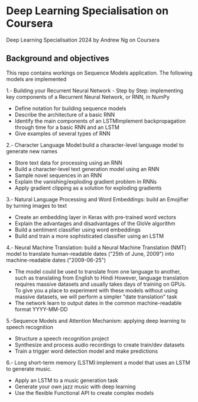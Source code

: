 # Deep Learning Specialisation on Coursera
Deep Learning Specialisation 2024 by Andrew Ng on Coursera

## Background and objectives
This repo contains workings on Sequence Models application. The following models are implemented

1.- Building your Recurrent Neural Network - Step by Step: implementing key components of a Recurrent Neural Network, or RNN, in NumPy
- Define notation for building sequence models
- Describe the architecture of a basic RNN
- Identify the main components of an LSTMImplement backpropagation through time for a basic RNN and an LSTM
- Give examples of several types of RNN

2.- Character Language Model:build a character-level language model to generate new names
- Store text data for processing using an RNN
- Build a character-level text generation model using an RNN
- Sample novel sequences in an RNN
- Explain the vanishing/exploding gradient problem in RNNs
- Apply gradient clipping as a solution for exploding gradients

3.- Natural Language Processing and Word Embeddings: build an Emojifier by turning images to text
- Create an embedding layer in Keras with pre-trained word vectors
- Explain the advantages and disadvantages of the GloVe algorithm
- Build a sentiment classifier using word embeddings
- Build and train a more sophisticated classifier using an LSTM

4.- Neural Machine Translation: build a Neural Machine Translation (NMT) model to translate human-readable dates ("25th of June, 2009") into machine-readable dates ("2009-06-25")
- The model could be used to translate from one language to another, such as translating from English to Hindi
However, language translation requires massive datasets and usually takes days of training on GPUs. To give you a place to experiment with these models without using massive datasets, we will perform a simpler "date translation" task
- The network learn to output dates in the common machine-readable format YYYY-MM-DD

5.-Sequence Models and Attention Mechanism: applying deep learning to speech recognition
- Structure a speech recognition project
- Synthesize and process audio recordings to create train/dev datasets
- Train a trigger word detection model and make predictions

6.- Long short-term memory (LSTM):implement a model that uses an LSTM to generate music.
- Apply an LSTM to a music generation task
- Generate your own jazz music with deep learning
- Use the flexible Functional API to create complex models


